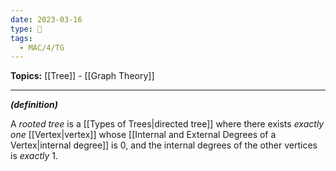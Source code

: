```yaml
---
date: 2023-03-16
type: 🧠
tags:
  - MAC/4/TG
---
```


**Topics:** [[Tree]] - [[Graph Theory]]

---

_**(definition)**_

A _rooted tree_ is a [[Types of Trees|directed tree]] where there exists _exactly one_ [[Vertex|vertex]] whose [[Internal and External Degrees of a Vertex|internal degree]] is $0$, and the internal degrees of the other vertices is _exactly_ $1$.

